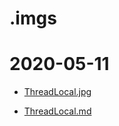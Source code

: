 # .imgs
# 2020-05-11
- [ThreadLocal.jpg](2020-05-11/ThreadLocal.jpg)
- [ThreadLocal.md](2020-05-11/ThreadLocal.md)
